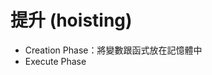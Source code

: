 # 提升 (hoisting)

* Creation Phase：將變數跟函式放在記憶體中
* Execute Phase


<!--
lexical environment 詞彙環境
execution content 執行環境
-->
